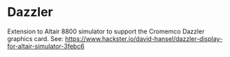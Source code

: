 # Dazzler
Extension to Altair 8800 simulator to support the Cromemco Dazzler graphics card.
See: https://www.hackster.io/david-hansel/dazzler-display-for-altair-simulator-3febc6
